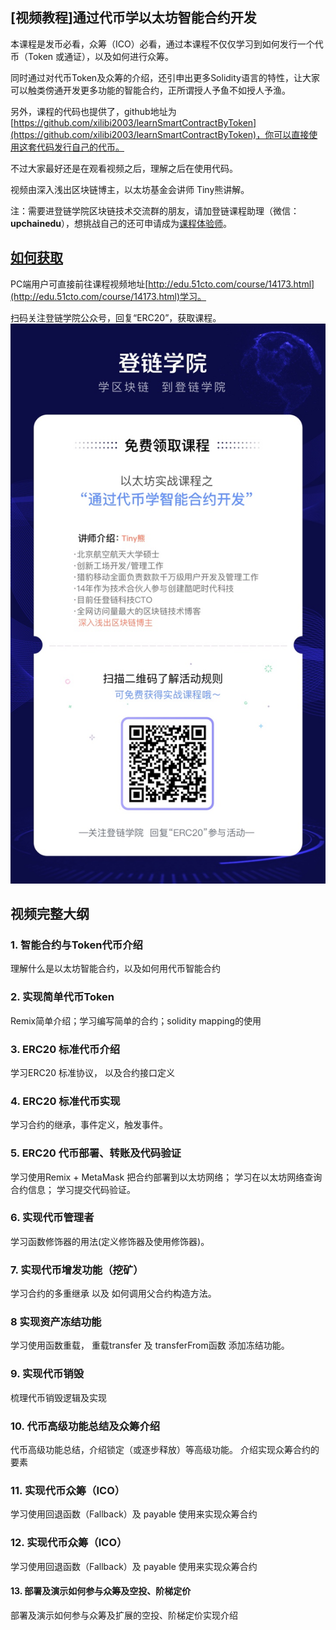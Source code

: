 ## [视频教程]通过代币学以太坊智能合约开发

本课程是发币必看，众筹（ICO）必看，通过本课程不仅仅学习到如何发行一个代币（Token 或通证），以及如何进行众筹。

同时通过对代币Token及众筹的介绍，还引申出更多Solidity语言的特性，让大家可以触类傍通开发更多功能的智能合约，正所谓授人予鱼不如授人予渔。

另外，课程的代码也提供了，github地址为[https://github.com/xilibi2003/learnSmartContractByToken](https://github.com/xilibi2003/learnSmartContractByToken)，你可以直接使用这套代码发行自己的代币。

不过大家最好还是在观看视频之后，理解之后在使用代码。

视频由深入浅出区块链博主，以太坊基金会讲师 Tiny熊讲解。

注：需要进登链学院区块链技术交流群的朋友，请加登链课程助理（微信：**upchainedu**），想挑战自己的还可申请成为[课程体验师](https://learnblockchain.cn/course/#%E6%8B%9B%E5%8B%9F%E8%AF%BE%E7%A8%8B%E4%BD%93%E9%AA%8C%E5%B8%88)。

## [如何获取](http://edu.51cto.com/course/14173.html)

PC端用户可直接前往课程视频地址[http://edu.51cto.com/course/14173.html](http://edu.51cto.com/course/14173.html)学习。

扫码关注登链学院公众号，回复“ERC20”，获取课程。
![](../images/token.jpg)


## 视频完整大纲

### 1. 智能合约与Token代币介绍
理解什么是以太坊智能合约，以及如何用代币智能合约

### 2. 实现简单代币Token
Remix简单介绍；学习编写简单的合约；solidity mapping的使用

### 3. ERC20 标准代币介绍
学习ERC20 标准协议， 以及合约接口定义

### 4. ERC20 标准代币实现

学习合约的继承，事件定义，触发事件。

### 5. ERC20 代币部署、转账及代码验证

学习使用Remix + MetaMask 把合约部署到以太坊网络；
学习在以太坊网络查询合约信息；
学习提交代码验证。

### 6. 实现代币管理者
学习函数修饰器的用法(定义修饰器及使用修饰器)。

### 7. 实现代币增发功能（挖矿）
学习合约的多重继承 以及 如何调用父合约构造方法。

### 8 实现资产冻结功能
学习使用函数重载， 重载transfer 及 transferFrom函数 添加冻结功能。

### 9. 实现代币销毁
梳理代币销毁逻辑及实现

### 10. 代币高级功能总结及众筹介绍
代币高级功能总结，介绍锁定（或逐步释放）等高级功能。
介绍实现众筹合约的要素

### 11. 实现代币众筹（ICO）
学习使用回退函数（Fallback）及 payable 使用来实现众筹合约

### 12. 实现代币众筹（ICO）
学习使用回退函数（Fallback）及 payable 使用来实现众筹合约

#### 13. 部署及演示如何参与众筹及空投、阶梯定价
部署及演示如何参与众筹及扩展的空投、阶梯定价实现介绍

